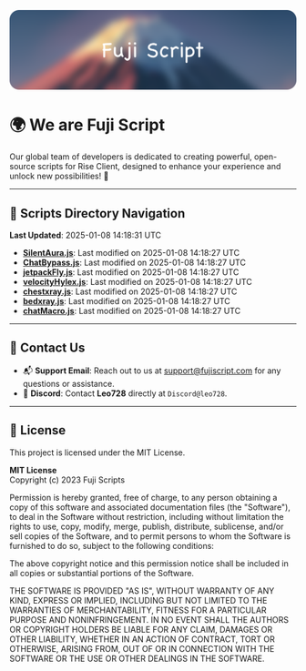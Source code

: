 ![Banner](.github/b.webp)

# 🌍 **We are Fuji Script**

Our global team of developers is dedicated to creating powerful, open-source scripts for Rise Client, designed to enhance your experience and unlock new possibilities! 🌟

---
<!-- SCRIPTS_NAVIGATION_START -->
## 📂 **Scripts Directory Navigation**

**Last Updated**: 2025-01-08 14:18:31 UTC

- **[SilentAura.js](scripts/SilentAura.js)**: Last modified on 2025-01-08 14:18:27 UTC
- **[ChatBypass.js](scripts/ChatBypass.js)**: Last modified on 2025-01-08 14:18:27 UTC
- **[jetpackFly.js](scripts/jetpackFly.js)**: Last modified on 2025-01-08 14:18:27 UTC
- **[velocityHylex.js](scripts/velocityHylex.js)**: Last modified on 2025-01-08 14:18:27 UTC
- **[chestxray.js](scripts/chestxray.js)**: Last modified on 2025-01-08 14:18:27 UTC
- **[bedxray.js](scripts/bedxray.js)**: Last modified on 2025-01-08 14:18:27 UTC
- **[chatMacro.js](scripts/chatMacro.js)**: Last modified on 2025-01-08 14:18:27 UTC

<!-- SCRIPTS_NAVIGATION_END -->

---

## 💬 **Contact Us**  
- 📬 **Support Email**: Reach out to us at [support@fujiscript.com](mailto:support@fujiscript.com) for any questions or assistance.  
- 💬 **Discord**: Contact **Leo728** directly at `Discord@leo728`.

---

## 📜 **License**

This project is licensed under the MIT License.  

**MIT License**  
Copyright (c) 2023 Fuji Scripts  

Permission is hereby granted, free of charge, to any person obtaining a copy of this software and associated documentation files (the "Software"), to deal in the Software without restriction, including without limitation the rights to use, copy, modify, merge, publish, distribute, sublicense, and/or sell copies of the Software, and to permit persons to whom the Software is furnished to do so, subject to the following conditions:  

The above copyright notice and this permission notice shall be included in all copies or substantial portions of the Software.  

THE SOFTWARE IS PROVIDED "AS IS", WITHOUT WARRANTY OF ANY KIND, EXPRESS OR IMPLIED, INCLUDING BUT NOT LIMITED TO THE WARRANTIES OF MERCHANTABILITY, FITNESS FOR A PARTICULAR PURPOSE AND NONINFRINGEMENT. IN NO EVENT SHALL THE AUTHORS OR COPYRIGHT HOLDERS BE LIABLE FOR ANY CLAIM, DAMAGES OR OTHER LIABILITY, WHETHER IN AN ACTION OF CONTRACT, TORT OR OTHERWISE, ARISING FROM, OUT OF OR IN CONNECTION WITH THE SOFTWARE OR THE USE OR OTHER DEALINGS IN THE SOFTWARE.  
